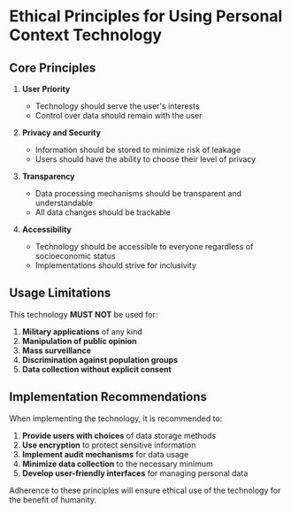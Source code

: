 # Ethical Principles for Using Personal Context Technology

## Core Principles

1. **User Priority**
   - Technology should serve the user's interests
   - Control over data should remain with the user

2. **Privacy and Security**
   - Information should be stored to minimize risk of leakage
   - Users should have the ability to choose their level of privacy

3. **Transparency**
   - Data processing mechanisms should be transparent and understandable
   - All data changes should be trackable

4. **Accessibility**
   - Technology should be accessible to everyone regardless of socioeconomic status
   - Implementations should strive for inclusivity

## Usage Limitations

This technology **MUST NOT** be used for:

1. **Military applications** of any kind
2. **Manipulation of public opinion**
3. **Mass surveillance**
4. **Discrimination against population groups**
5. **Data collection without explicit consent**

## Implementation Recommendations

When implementing the technology, it is recommended to:

1. **Provide users with choices** of data storage methods
2. **Use encryption** to protect sensitive information
3. **Implement audit mechanisms** for data usage
4. **Minimize data collection** to the necessary minimum
5. **Develop user-friendly interfaces** for managing personal data

Adherence to these principles will ensure ethical use of the technology for the benefit of humanity.